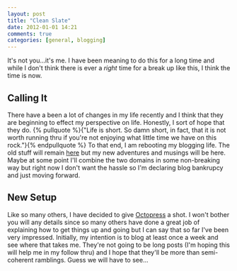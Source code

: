 ```yaml
---
layout: post
title: "Clean Slate"
date: 2012-01-01 14:21
comments: true
categories: [general, blogging]
---
```


It's not you...it's me. I have been meaning to do this for a long time and while I don't think there is ever a *right* time for a break up like this, I think the time is now.

## Calling It
There have a been a lot of changes in my life recently and I think that they are
beginning to effect my perspective on life. Honestly, I sort of hope that they
do. {% pullquote %}{"Life is short. So damn short, in fact, that it is not worth running thru if you're not enjoying what little time we have on this rock."}{% endpullquote %}
  To that end, I am rebooting my blogging life. The old stuff will remain 
  [here](http://blog.davidohara.net) but my new adventures and musings will be here. Maybe at
  some point I'll combine the two domains in some non-breaking way but right now I don't want the hassle
  so I'm declaring blog bankrupcy and just moving forward.

## New Setup
Like so many others, I have decided to give [Octopress](http://octopress.org)
a shot. I won't bother you will any details since so many others have done
a great job of explaining how to get things up and going but I can say that so far I've been very impressed. Initially, my intention is to blog at least once a week and see where that takes me. They're not going to be long posts (I'm hoping this will help me in my follow thru) and I hope that they'll be more than semi-coherent ramblings. Guess we will have to see...
